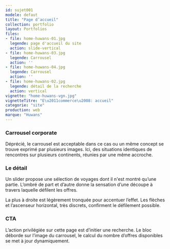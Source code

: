 ```yaml
---
id: sujet001
modele: defaut
title: "Page d’accueil"
collection: portfolio
layout: Portfolios
files:
- file: home-huwans-01.jpg
  legende: page d'accueil du site
  action: slide-vertical
- file: home-huwans-03.jpg
  legende: Carrousel
  action: ''
- file: home-huwans-04.jpg
  legende: Carrousel
  action: ''
- file: home-huwans-02.jpg
  legende: détail de la recherche
  action: vertical
vignette: "home-huwans-vgn.jpg"
vignetteTitre: "E\u2011commerce\u2008: accueil"
categorie: "site"
production: web
marque: "Huwans"
---
```



### Carrousel corporate
Déprécié, le carrousel est acceptable dans ce cas ou un même concept se trouve exprimé par plusieurs images. Ici, des situations identiques de rencontres sur plusieurs continents, réunies par une même accroche.

### Le détail
Un slider propose une sélection de voyages dont il n'est montré qu’une partie. L’ombré de part et d’autre donne la sensation d’une découpe à travers laquelle défilent les offres.


La plus à droite est légèrement tronquée pour accentuer l’effet. Les flèches et l’ascenseur horizontal, très discrets, confirment le défilement possible. 

### CTA
L’action privilégiée sur cette page est d’initier une recherche. Le bloc déborde sur l’image du carrousel, le calcul du nombre d’offres disponibles se met à jour dynamiquement.
